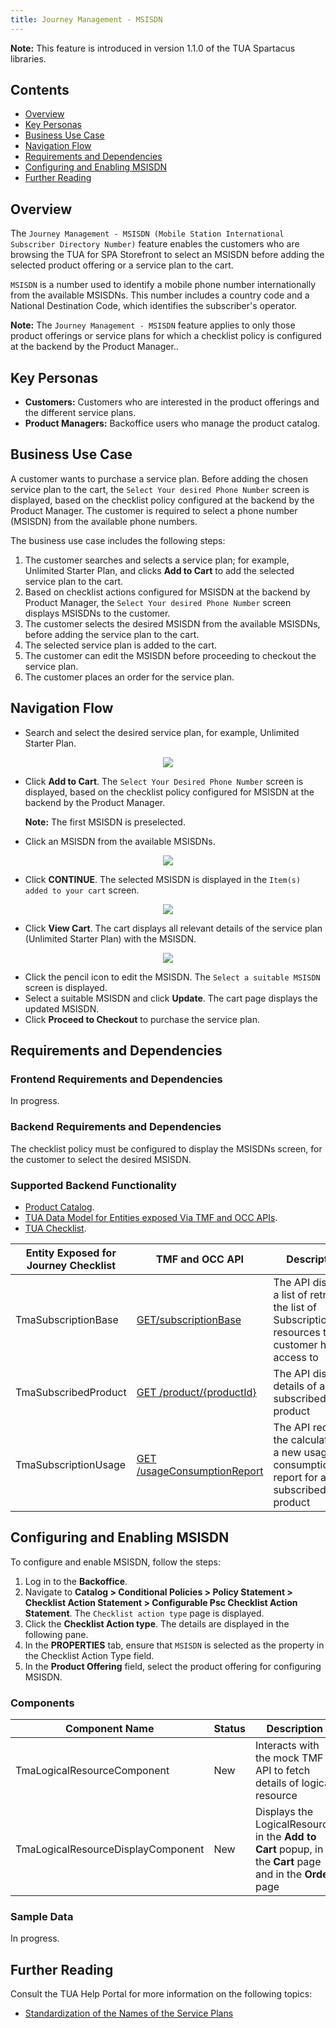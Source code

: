 ```yaml
---
title: Journey Management - MSISDN
---
```


**Note:** This feature is introduced in version 1.1.0 of the TUA Spartacus libraries.

## Contents

- [Overview](#overview)
- [Key Personas](#key-personas)
- [Business Use Case](#business-use-case)
- [Navigation Flow](#navigation-flow)
- [Requirements and Dependencies](#requirements-and-dependencies)
- [Configuring and Enabling MSISDN](#configuring-and-enabling-msisdn)
- [Further Reading](#further-reading)

## Overview

The `Journey Management - MSISDN (Mobile Station International Subscriber Directory Number)` feature enables the customers who are browsing the TUA for SPA Storefront to select an MSISDN before adding the selected product offering or a service plan to the cart.

`MSISDN` is a number used to identify a mobile phone number internationally from the available MSISDNs. This number includes a country code and a National Destination Code, which identifies the subscriber's operator.

**Note:** The `Journey Management - MSISDN` feature applies to only those product offerings or service plans for which a checklist policy is configured at the backend by the Product Manager..

## Key Personas

- **Customers:** Customers who are interested in the product offerings and the different service plans.
- **Product Managers:** Backoffice users who manage the product catalog.

## Business Use Case

A customer wants to purchase a service plan. Before adding the chosen service plan to the cart, the `Select Your desired Phone Number` screen is displayed, based on the checklist policy configured at the backend by the Product Manager. The customer is required to select a phone number (MSISDN) from the available phone numbers.

The business use case includes the following steps:

1. The customer searches and selects a service plan; for example, Unlimited Starter Plan, and clicks **Add to Cart** to add the selected service plan to the cart.
2. Based on checklist actions configured for MSISDN at the backend by Product Manager, the `Select Your desired Phone Number` screen displays MSISDNs to the customer.
3. The customer selects the desired MSISDN from the available MSISDNs, before adding the service plan to the cart.
4. The selected service plan is added to the cart.
5. The customer can edit the MSISDN before proceeding to checkout the service plan.
6. The customer places an order for the service plan.

## Navigation Flow

- Search and select the desired service plan, for example, Unlimited Starter Plan.

<p align="center"><img src="/assets/images/telco/1MSISDN_Add_to_Cart.png"></p>

- Click **Add to Cart**. The `Select Your Desired Phone Number` screen is displayed, based on the checklist policy configured for MSISDN at the backend by the Product Manager.

    **Note:** The first MSISDN is preselected.

- Click an MSISDN from the available MSISDNs.

<p align="center"><img src="/assets/images/telco/2MSISDN_Select_Desired_Phone.png"></p>

- Click **CONTINUE**. The selected MSISDN is displayed in the `Item(s) added to your cart` screen.

<p align="center"><img src="/assets/images/telco/3MSISDN_Items_Added-to_Cart.png"></p>

- Click **View Cart**. The cart displays all relevant details of the service plan (Unlimited Starter Plan) with the MSISDN.

<p align="center"><img src="/assets/images/telco/4MSISDN_Proceed_to_Checkout.png"></p>

- Click the pencil icon to edit the MSISDN. The `Select a suitable MSISDN` screen is displayed. 
- Select a suitable MSISDN and click **Update**. The cart page displays the updated MSISDN.
- Click **Proceed to Checkout** to purchase the service plan.

## Requirements and Dependencies

### Frontend Requirements and Dependencies

In progress.

### Backend Requirements and Dependencies

The checklist policy must be configured to display the MSISDNs screen, for the customer to select the desired MSISDN.

### Supported Backend Functionality

- [Product Catalog](https://help.sap.com/viewer/32f0086927f44c9ab1199f1dab8833cd/2007/en-US/552515309dd545e7b7878eb081b56453.html).
- [TUA Data Model for Entities exposed Via TMF and OCC APIs](https://help.sap.com/viewer/32f0086927f44c9ab1199f1dab8833cd/2007/en-US/552515309dd545e7b7878eb081b56453.html).
- [TUA Checklist](https://help.sap.com/viewer/32f0086927f44c9ab1199f1dab8833cd/2007/en-US/552515309dd545e7b7878eb081b56453.html).

|  Entity Exposed for Journey Checklist            	 |TMF and OCC API                          |Description                         |
|----------------|-------------------------------|-----------------------------|
|TmaSubscriptionBase|[GET/subscriptionBase](https://help.sap.com/doc/c280898e0829413d838559088d5e4b5f/2007/en-US/index_TMF_V2.html#_listsubscriptionbase)            |The API displays a list of  retrieves the list of SubscriptionBase resources that a customer has access to            |
|TmaSubscribedProduct          |[GET /product/{productId}](https://help.sap.com/doc/c280898e0829413d838559088d5e4b5f/2007/en-US/index_TMF_V2.html#_productget)            |The API displays details of a subscribed product            |
|TmaSubscriptionUsage          |[GET /usageConsumptionReport](https://help.sap.com/doc/c280898e0829413d838559088d5e4b5f/2007/en-US/index_TMF_V2.html#_usageconsumptionreportfind)| The API requests the calculation of a new usage consumption report for a subscribed product |||

## Configuring and Enabling MSISDN

To configure and enable MSISDN, follow the steps:

1. Log in to the **Backoffice**.
2. Navigate to **Catalog > Conditional Policies > Policy Statement > Checklist Action Statement > Configurable Psc Checklist Action Statement**. The `Checklist action type` page is displayed.
3. Click the **Checklist Action type**. The details are displayed in the following pane.
4. In the **PROPERTIES** tab, ensure that `MSISDN` is selected as the property in the Checklist Action Type field.
5. In the **Product Offering** field, select the product offering for configuring MSISDN.

### Components

|  Component Name            	 |Status                         |Description                         |
|----------------|-------------------------------|-----------------------------|
|TmaLogicalResourceComponent|New            |Interacts with the mock TMF API to fetch details of logical resource            |
|TmaLogicalResourceDisplayComponent          |New            |Displays the LogicalResource in the **Add to Cart** popup, in the **Cart** page and in the **Order** page          |[GET /usageConsumptionReport](https://help.sap.com/doc/c280898e0829413d838559088d5e4b5f/2007/en-US/index_TMF_V2.html#_usageconsumptionreportfind)| The API requests the calculation of a new usage consumption report for a subscribed product |||

### Sample Data

In progress.

## Further Reading

Consult the TUA Help Portal for more information on the following topics:

- [Standardization of the Names of the Service Plans](https://help.sap.com/viewer/62583a7386514befa5d2821f6f9a40e5/2007/en-US/1efef20cf9ab42b59f1bdb9004e67477.html)
